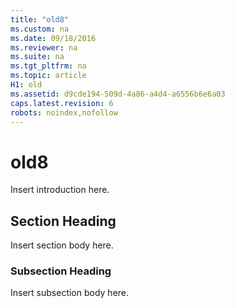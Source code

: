 ```yaml
---
title: "old8"
ms.custom: na
ms.date: 09/18/2016
ms.reviewer: na
ms.suite: na
ms.tgt_pltfrm: na
ms.topic: article
H1: old
ms.assetid: d9cde194-509d-4a86-a4d4-a6556b6e6a03
caps.latest.revision: 6
robots: noindex,nofollow
---
```

# old8
Insert introduction here.  
  
## Section Heading  
 Insert section body here.  
  
### Subsection Heading  
 Insert subsection body here.